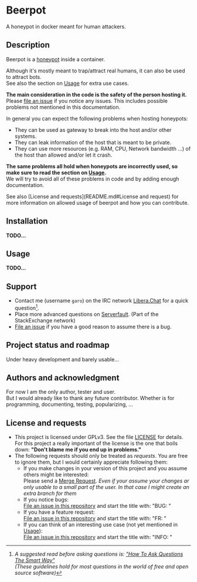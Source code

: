 # Beerpot

A honeypot in docker meant for human attackers.

## Description

Beerpot is a [honeypot](https://en.wikipedia.org/wiki/Honeypot_(computing)) inside a container.

Although it's mostly meant to trap/attract real humans, it can also be used to attract bots.<br>
See also the section on [Usage](README.md#Usage) for extra use cases.

**The main consideration in the code is the safety of the person hosting it.**<br>
Please [file an issue](https://gitlab.com/ngaro/beerpot/-/issues/new) if you notice any issues.
This includes possible problems not mentioned in this documentation.

In general you can expect the following problems when hosting honeypots:
- They can be used as gateway to break into the host and/or other systems.
- They can leak information of the host that is meant to be private.
- They can use more resources (e.g. RAM, CPU, Network bandwidth ...) of the host than allowed and/or let it crash.

**The same problems all hold when honeypots are incorrectly used, so make sure to read the section on [Usage](README.md#Usage).**<br>
We will try to avoid all of these problems in code and by adding enough documentation.

See also [License and requests](README.md#License and request) for more information on allowed usage of beerpot and how you can contribute.

## Installation

**TODO...**

## Usage

**TODO...**

## Support

- Contact me (username <code>garo</code>) on the IRC network [Libera.Chat](https://libera.chat/) for a quick question[^1].
- Place more advanced questions on [Serverfault](https://serverfault.com/). (Part of the StackExchange network)
- [File an issue](https://gitlab.com/ngaro/beerpot/-/issues/new) if you have a good reason to assume there is a bug.

[^1]: *A suggested read before asking questions is: ["How To Ask Questions The Smart Way"](http://catb.org/~esr/faqs/smart-questions.html)<br>
(These guidelines hold for most questions in the world of free and open source software)*

## Project status and roadmap

Under heavy development and barely usable...

## Authors and acknowledgment

For now I am the only author, tester and user.<br>
But I would already like to thank any future contributor. Whether is for programming, documenting, testing, popularizing, ...

## License and requests

- This project is licensed under GPLv3. See the file [LICENSE](LICENSE) for details.<br>
For this project a really important of the license is the one that boils down: **"Don't blame me if you end up in problems."**
- The following requests should only be treated as *requests*. You are free to ignore them, but I would certainly appreciate following them:
    - If you make changes in your version of this project and you assume others might be interested:<br>Please send a [Merge Request](https://gitlab.com/ngaro/beerpot/-/merge_requests/new). *Even if your assume your changes ar only usable to a small part of the user. In that case I might create an extra branch for them*
    - If you notice bugs:<br>[File an issue in this repository](https://gitlab.com/ngaro/beerpot/-/issues/new) and start the title with: "BUG: "
    - If you have a feature request:<br>[File an issue in this repository](https://gitlab.com/ngaro/beerpot/-/issues/new) and start the title with: "FR: "
    - If you can think of an interesting use case (not yet mentioned in [Usage](#Usage)):<br>[File an issue in this repository](https://gitlab.com/ngaro/beerpot/-/issues/new) and start the title with: "INFO: "
